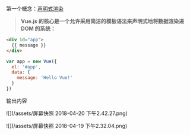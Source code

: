 第一个概念：[声明式渲染](https://cn.vuejs.org/v2/guide/index.html#声明式渲染)

> **Vue.js 的核心是一个允许采用简洁的模板语法来声明式地将数据渲染进 DOM 的系统：**

```HTML
<div id="app">
  {{ message }}
</div>
```

```js
var app = new Vue({
  el: '#app',
  data: {
    message: 'Hello Vue!'
  }
})
```

输出内容

![](/assets/屏幕快照 2018-04-20 下午2.42.27.png)

![](/assets/屏幕快照 2018-04-19 下午2.32.04.png)

